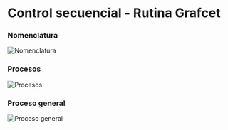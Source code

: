 # Control secuencial - Rutina Grafcet
### Nomenclatura
![Nomenclatura](https://github.com/PurpleWood-APM/Documentacion-Proyecto/assets/51938754/1789a19c-c1e5-4726-a26c-aacae056af56)

### Procesos
![Procesos](https://github.com/PurpleWood-APM/Documentacion-Proyecto/assets/51938754/5d99e337-2cfe-4fe7-89ba-9663cc165df4)


### Proceso general
![Proceso general](https://github.com/PurpleWood-APM/Documentacion-Proyecto/assets/51938754/3dab0e39-206b-4a6e-b38d-0ad092edb902)

